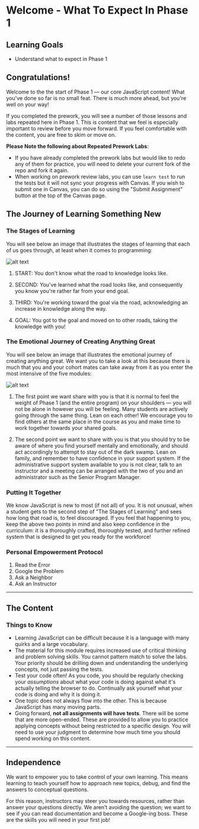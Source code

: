 # Welcome - What To Expect In Phase 1

## Learning Goals

- Understand what to expect in Phase 1

## Congratulations!

Welcome to the the start of Phase 1 — our core JavaScript content! What you've
done so far is no small feat. There is much more ahead, but you're well on your
way!

If you completed the prework, you will see a number of those lessons and labs
repeated here in Phase 1. This is content that we feel is especially important
to review before you move forward. If you feel comfortable with the content, you
are free to skim or move on.

**Please Note the following about Repeated Prework Labs**:

- If you have already completed the prework labs but would like to redo any of
  them for practice, you will need to delete your current fork of the repo and
  fork it again.
- When working on prework review labs, you can use `learn test` to run the tests
  but it will not sync your progress with Canvas. If you wish to submit one in
  Canvas, you can do so using the "Submit Assignment" button at the top of the
  Canvas page.

## The Journey of Learning Something New

### The Stages of Learning

You will see below an image that illustrates the stages of learning that each of
us goes through, at least when it comes to programming:

![alt text](https://user-images.githubusercontent.com/20468684/44881320-33845480-ac7d-11e8-8a69-5e30c51ebfd9.jpg "Consciousness of Competence")

1. START: You don't know what the road to knowledge looks like.

2. SECOND: You've learned what the road looks like, and consequently you know
   you're rather far from your end goal.

3. THIRD: You're working toward the goal via the road, acknowledging an increase
   in knowledge along the way.

4. GOAL: You got to the goal and moved on to other roads, taking the knowledge
   with you!

### The Emotional Journey of Creating Anything Great

You will see below an image that illustrates the emotional journey of creating
anything great. We want you to take a look at this because there is much that
you and your cohort mates can take away from it as you enter the most intensive
of the five modules:

![alt text](https://i.imgur.com/X4QR5en.png "The Emotional Journey of Creating Anything Great")

1. The first point we want share with you is that it is normal to feel the
   weight of Phase 1 (and the entire program) on your shoulders — you will not
   be alone in however you will be feeling. Many students are actively going
   through the same thing. Lean on each other! We encourage you to find others
   at the same place in the course as you and make time to work together towards
   your shared goals.

2. The second point we want to share with you is that you should try to be aware
   of where you find yourself mentally and emotionally, and should act
   accordingly to attempt to stay out of the dark swamp. Lean on family, and
   remember to have confidence in your support system. If the administrative
   support system available to you is not clear, talk to an instructor and a
   meeting can be arranged with the two of you and an administrator such as the
   Senior Program Manager.

### Putting It Together

We know JavaScript is new to most (if not all) of you. It is not unusual, when a
student gets to the second step of "The Stages of Learning" and sees how long
that road is, to feel discouraged. If you feel that happening to you, keep the
above two points in mind and also keep confidence in the curriculum: it is a
thoroughly crafted, thoroughly tested, and further refined system that is
designed to get you ready for the workforce!

### Personal Empowerment Protocol

1. Read the Error
2. Google the Problem
3. Ask a Neighbor
4. Ask an Instructor

---

## The Content

### Things to Know

- Learning JavaScript can be difficult because it is a language with many quirks
  and a large vocabulary.
- The material for this module requires increased use of critical thinking and
  problem solving skills. You cannot pattern match to solve the labs. Your
  priority should be drilling down and understanding the underlying concepts,
  not just passing the tests.
- Test your code often! As you code, you should be regularly checking your
  _assumptions_ about what your code is doing against what it's actually telling
  the browser to do. Continually ask yourself what your code is doing and why it
  is doing it.
- One topic does not always flow into the other. This is because JavaScript has
  many moving parts.
- Going forward, **not all assignments will have tests**. There will be some
  that are more open-ended. These are provided to allow you to practice applying
  concepts without being restricted to a specific design. You will need to use
  your judgment to determine how much time you should spend working on this
  content.

---

## Independence

We want to empower you to take control of your own learning. This means learning
to teach yourself how to approach new topics, debug, and find the answers to
conceptual questions.

For this reason, instructors may steer you towards resources, rather than answer
your questions directly. We aren’t avoiding the question; we want to see if you
can read documentation and become a Google-ing boss. These are the skills you
will need in your first job!
